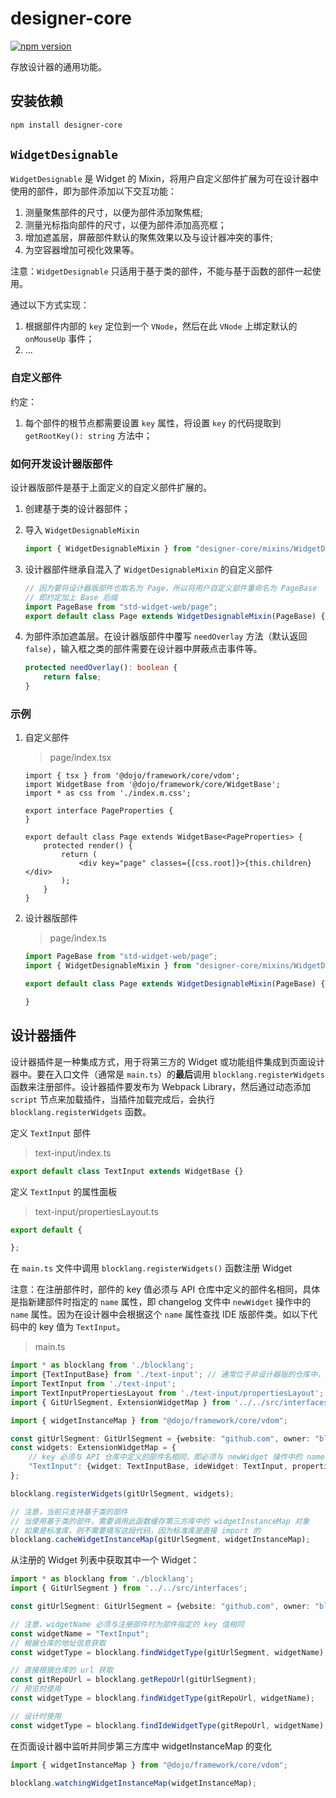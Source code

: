 # designer-core

[![npm version](https://badge.fury.io/js/designer-core.svg)](https://badge.fury.io/js/designer-core)

存放设计器的通用功能。

## 安装依赖

```bash
npm install designer-core
```

## `WidgetDesignable`

`WidgetDesignable` 是 Widget 的 Mixin，将用户自定义部件扩展为可在设计器中使用的部件，即为部件添加以下交互功能：

1. 测量聚焦部件的尺寸，以便为部件添加聚焦框;
2. 测量光标指向部件的尺寸，以便为部件添加高亮框；
3. 增加遮盖层，屏蔽部件默认的聚焦效果以及与设计器冲突的事件;
4. 为空容器增加可视化效果等。

注意：`WidgetDesignable` 只适用于基于类的部件，不能与基于函数的部件一起使用。

通过以下方式实现：

1. 根据部件内部的 `key` 定位到一个 `VNode`，然后在此 `VNode` 上绑定默认的 `onMouseUp` 事件；
2. ...

### 自定义部件

约定：

1. 每个部件的根节点都需要设置 `key` 属性，将设置 `key` 的代码提取到 `getRootKey(): string` 方法中；

### 如何开发设计器版部件

设计器版部件是基于上面定义的自定义部件扩展的。

1. 创建基于类的设计器部件；
1. 导入 `WidgetDesignableMixin`

   ```ts
   import { WidgetDesignableMixin } from "designer-core/mixins/WidgetDesignable";
   ```

1. 设计器部件继承自混入了 `WidgetDesignableMixin` 的自定义部件

   ```ts
   // 因为要将设计器版部件也取名为 Page，所以将用户自定义部件重命名为 PageBase
   // 即约定加上 Base 后缀
   import PageBase from "std-widget-web/page";
   export default class Page extends WidgetDesignableMixin(PageBase) {}
   ```

1. 为部件添加遮盖层。在设计器版部件中覆写 `needOverlay` 方法（默认返回 `false`），输入框之类的部件需要在设计器中屏蔽点击事件等。

   ```ts
   protected needOverlay(): boolean {
       return false;
   }
   ```

### 示例

1. 自定义部件

   > page/index.tsx

   ```tsx
   import { tsx } from '@dojo/framework/core/vdom';
   import WidgetBase from '@dojo/framework/core/WidgetBase';
   import * as css from './index.m.css';

   export interface PageProperties {
   }

   export default class Page extends WidgetBase<PageProperties> {
       protected render() {
           return (
               <div key="page" classes={[css.root]}>{this.children}</div>
           );
       }
   }
   ```

2. 设计器版部件

   > page/index.ts

   ```ts
   import PageBase from "std-widget-web/page";
   import { WidgetDesignableMixin } from "designer-core/mixins/WidgetDesignable";

   export default class Page extends WidgetDesignableMixin(PageBase) {

   }
   ```

## 设计器插件

设计器插件是一种集成方式，用于将第三方的 Widget 或功能组件集成到页面设计器中。要在入口文件（通常是 `main.ts`）的**最后**调用 `blocklang.registerWidgets` 函数来注册部件。设计器插件要发布为 Webpack Library，然后通过动态添加 `script` 节点来加载插件，当插件加载完成后，会执行 `blocklang.registerWidgets` 函数。

定义 `TextInput` 部件

> text-input/index.ts

```ts
export default class TextInput extends WidgetBase {}
```

定义 `TextInput` 的属性面板

> text-input/propertiesLayout.ts

```ts
export default {

};
```

在 `main.ts` 文件中调用 `blocklang.registerWidgets()` 函数注册 Widget

注意：在注册部件时，部件的 key 值必须与 API 仓库中定义的部件名相同，具体是指新建部件时指定的 `name` 属性，即 changelog 文件中 `newWidget` 操作中的 `name` 属性。因为在设计器中会根据这个 `name` 属性查找 IDE 版部件类。如以下代码中的 key 值为 `TextInput`。

> main.ts

```ts
import * as blocklang from './blocklang';
import {TextInputBase} from './text-input'; // 通常位于非设计器版的仓库中，此处
import TextInput from './text-input';
import TextInputPropertiesLayout from './text-input/propertiesLayout';
import { GitUrlSegment, ExtensionWidgetMap } from '../../src/interfaces';

import { widgetInstanceMap } from "@dojo/framework/core/vdom";

const gitUrlSegment: GitUrlSegment = {website: "github.com", owner: "blocklang", repoName: "repo"};
const widgets: ExtensionWidgetMap = {
    // key 必须与 API 仓库中定义的部件名相同，即必须与 newWidget 操作中的 name 属性保持一致
    "TextInput": {widget: TextInputBase, ideWidget: TextInput, propertiesLayout: TextInputPropertiesLayout}
};

blocklang.registerWidgets(gitUrlSegment, widgets);

// 注意，当前只支持基于类的部件
// 当使用基于类的部件，需要调用此函数缓存第三方库中的 widgetInstanceMap 对象
// 如果是标准库，则不需要填写这段代码，因为标准库是直接 import 的
blocklang.cacheWidgetInstanceMap(gitUrlSegment, widgetInstanceMap);
```

从注册的 Widget 列表中获取其中一个 Widget：

```ts
import * as blocklang from './blocklang';
import { GitUrlSegment } from '../../src/interfaces';

const gitUrlSegment: GitUrlSegment = {website: "github.com", owner: "blocklang", repoName: "repo"};

// 注意，widgetName 必须与注册部件时为部件指定的 key 值相同
const widgetName = "TextInput";
// 根据仓库的地址信息获取
const widgetType = blocklang.findWidgetType(gitUrlSegment, widgetName);

// 直接根据仓库的 url 获取
const gitRepoUrl = blocklang.getRepoUrl(gitUrlSegment);
// 预览时使用
const widgetType = blocklang.findWidgetType(gitRepoUrl, widgetName);

// 设计时使用
const widgetType = blocklang.findIdeWidgetType(gitRepoUrl, widgetName);
```

在页面设计器中监听并同步第三方库中 widgetInstanceMap 的变化

```ts
import { widgetInstanceMap } from "@dojo/framework/core/vdom";

blocklang.watchingWidgetInstanceMap(widgetInstanceMap);
```
